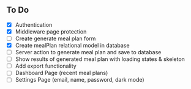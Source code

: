## To Do

- [x] Authentication
- [x] Middleware page protection
- [ ] Create generate meal plan form
- [x] Create mealPlan relational model in database
- [ ] Server action to generate meal plan and save to database
- [ ] Show results of generated meal plan with loading states & skeleton
- [ ] Add export functionality
- [ ] Dashboard Page (recent meal plans)
- [ ] Settings Page (email, name, password, dark mode)
